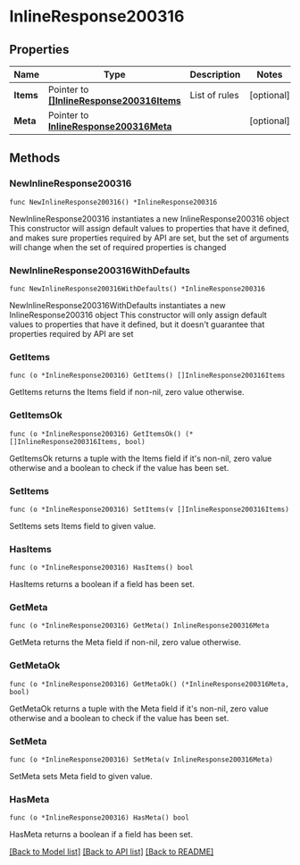 # InlineResponse200316

## Properties

Name | Type | Description | Notes
------------ | ------------- | ------------- | -------------
**Items** | Pointer to [**[]InlineResponse200316Items**](InlineResponse200316Items.md) | List of rules | [optional] 
**Meta** | Pointer to [**InlineResponse200316Meta**](InlineResponse200316Meta.md) |  | [optional] 

## Methods

### NewInlineResponse200316

`func NewInlineResponse200316() *InlineResponse200316`

NewInlineResponse200316 instantiates a new InlineResponse200316 object
This constructor will assign default values to properties that have it defined,
and makes sure properties required by API are set, but the set of arguments
will change when the set of required properties is changed

### NewInlineResponse200316WithDefaults

`func NewInlineResponse200316WithDefaults() *InlineResponse200316`

NewInlineResponse200316WithDefaults instantiates a new InlineResponse200316 object
This constructor will only assign default values to properties that have it defined,
but it doesn't guarantee that properties required by API are set

### GetItems

`func (o *InlineResponse200316) GetItems() []InlineResponse200316Items`

GetItems returns the Items field if non-nil, zero value otherwise.

### GetItemsOk

`func (o *InlineResponse200316) GetItemsOk() (*[]InlineResponse200316Items, bool)`

GetItemsOk returns a tuple with the Items field if it's non-nil, zero value otherwise
and a boolean to check if the value has been set.

### SetItems

`func (o *InlineResponse200316) SetItems(v []InlineResponse200316Items)`

SetItems sets Items field to given value.

### HasItems

`func (o *InlineResponse200316) HasItems() bool`

HasItems returns a boolean if a field has been set.

### GetMeta

`func (o *InlineResponse200316) GetMeta() InlineResponse200316Meta`

GetMeta returns the Meta field if non-nil, zero value otherwise.

### GetMetaOk

`func (o *InlineResponse200316) GetMetaOk() (*InlineResponse200316Meta, bool)`

GetMetaOk returns a tuple with the Meta field if it's non-nil, zero value otherwise
and a boolean to check if the value has been set.

### SetMeta

`func (o *InlineResponse200316) SetMeta(v InlineResponse200316Meta)`

SetMeta sets Meta field to given value.

### HasMeta

`func (o *InlineResponse200316) HasMeta() bool`

HasMeta returns a boolean if a field has been set.


[[Back to Model list]](../README.md#documentation-for-models) [[Back to API list]](../README.md#documentation-for-api-endpoints) [[Back to README]](../README.md)


